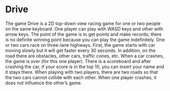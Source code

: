 # Drive

The game Drive is a 2D top-down view racing game for one or two people on the same keyboard. One player can play with WASD keys and other with arrow keys.
The point of the game is to get points and make records; there is no definite winning point because you can play the game indefinitely.
One or two cars race on three-lane highways. First, the game starts with car moving slowly but it will get faster every 30 seconds. In addition, on the road there are obstacles, other cars, traffic cones, etc.
When a car crashes, the game is over (for this one player). There is a scoreboard and after crashing the car, if your score is in the top 10, you can insert your name and it stays there.
When playing with two players, there are two roads so that the two cars cannot collide with each other. When one player crashes, it does not influence the other’s game.